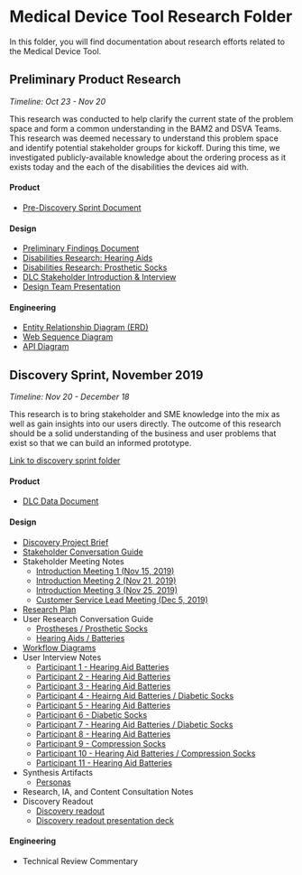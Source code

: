 # Medical Device Tool Research Folder

In this folder, you will find documentation about research efforts related to the Medical Device Tool.

## Preliminary Product Research
_Timeline: Oct 23 - Nov 20_

This research was conducted to help clarify the current state of the problem space and form a common understanding in the BAM2 and DSVA Teams. This research was deemed necessary to understand this problem space and identify potential stakeholder groups for kickoff. During this time, we investigated publicly-available knowledge about the ordering process as it exists today and the each of the disabilities the devices aid with.

#### Product
- [Pre-Discovery Sprint Document](https://github.com/department-of-veterans-affairs/va.gov-team/blob/master/products/medical-device-tool/research/pre-discovery-sprint-oct19.md)

#### Design
- [Preliminary Findings Document](https://github.com/department-of-veterans-affairs/va.gov-team/blob/master/products/medical-device-tool/research/preliminary-research-notes.md)
- [Disabilities Research: Hearing Aids](https://github.com/department-of-veterans-affairs/va.gov-team/blob/master/products/medical-device-tool/research/hearing-aids-research.md)
- [Disabilities Research: Prosthetic Socks](https://github.com/department-of-veterans-affairs/va.gov-team/blob/master/products/medical-device-tool/research/prosthetic-socks-research.md)
- [DLC Stakeholder Introduction & Interview](https://github.com/department-of-veterans-affairs/va.gov-team/blob/master/products/medical-device-tool/meetings/20191115-DALC-stakeholder-introductions.md)
- [Design Team Presentation](https://github.com/department-of-veterans-affairs/va.gov-team/blob/master/products/medical-device-tool/research/preliminary-findings-presentation.pdf)

#### Engineering
  - [Entity Relationship Diagram (ERD)](https://github.com/department-of-veterans-affairs/va.gov-team/blob/master/products/medical-device-tool/research/ERD.png)
  - [Web Sequence Diagram](https://github.com/department-of-veterans-affairs/va.gov-team/blob/master/products/medical-device-tool/research/WebSequenceDiagram.pdf)
  - [API Diagram](https://github.com/department-of-veterans-affairs/va.gov-team/blob/master/products/medical-device-tool/research/api%20diagram.pdf)

## Discovery Sprint, November 2019
_Timeline: Nov 20 - December 18_

This research is to bring stakeholder and SME knowledge into the mix as well as gain insights into our users directly. The outcome of this research should be a solid understanding of the business and user problems that exist so that we can build an informed prototype.

[Link to discovery sprint folder](https://github.com/department-of-veterans-affairs/va.gov-team/tree/master/products/medical-device-tool/research/discovery-nov19)

#### Product
- [DLC Data Document](https://github.com/department-of-veterans-affairs/va.gov-team/blob/master/products/medical-device-tool/research/dlcvrdd6%20tables.xlsx)

#### Design
- [Discovery Project Brief](https://github.com/department-of-veterans-affairs/va.gov-team/blob/master/products/medical-device-tool/research/discovery-nov19/discovery-project-brief.md)
- [Stakeholder Conversation Guide](https://github.com/department-of-veterans-affairs/va.gov-team/blob/master/products/medical-device-tool/research/discovery-nov19/stakeholder-conversation-guide.md)
- Stakeholder Meeting Notes
  - [Introduction Meeting 1 (Nov 15, 2019)](https://github.com/department-of-veterans-affairs/va.gov-team/blob/master/products/medical-device-tool/meetings/20191115-DALC-stakeholder-introductions.md)
  - [Introduction Meeting 2 (Nov 21, 2019)](https://github.com/department-of-veterans-affairs/va.gov-team/blob/master/products/medical-device-tool/meetings/20191121-DALC-stakeholder-meeting.md)
  - [Introduction Meeting 3 (Nov 25, 2019)](https://github.com/department-of-veterans-affairs/va.gov-team/blob/master/products/medical-device-tool/meetings/20191125-DALC-stakeholder-meeting.md)
  - [Customer Service Lead Meeting (Dec 5, 2019)](https://github.com/department-of-veterans-affairs/va.gov-team/blob/master/products/medical-device-tool/meetings/20191206-DALC-customer-service-stakeholder-.md)
- [Research Plan](https://github.com/department-of-veterans-affairs/va.gov-team/blob/master/products/medical-device-tool/research/discovery-nov19/research-plan.md)
- User Research Conversation Guide
  - [Prostheses / Prosthetic Socks](https://github.com/department-of-veterans-affairs/va.gov-team/blob/master/products/medical-device-tool/research/discovery-nov19/veteran-conversation-guide-prostheses.md)
  - [Hearing Aids / Batteries](https://github.com/department-of-veterans-affairs/va.gov-team/blob/master/products/medical-device-tool/research/discovery-nov19/veteran-conversation-guide-hearingaids.md)
- [Workflow Diagrams](https://github.com/department-of-veterans-affairs/va.gov-team/blob/master/products/medical-device-tool/research/workflows.md)
- User Interview Notes
  - [Participant 1 - Hearing Aid Batteries](https://github.com/department-of-veterans-affairs/va.gov-team/blob/master/products/medical-device-tool/research/discovery-nov19/notes/p1.md)
  - [Participant 2 - Hearing Aid Batteries](https://github.com/department-of-veterans-affairs/va.gov-team/blob/master/products/medical-device-tool/research/discovery-nov19/notes/p2.md)
  - [Participant 3 - Hearing Aid Batteries](https://github.com/department-of-veterans-affairs/va.gov-team/blob/master/products/medical-device-tool/research/discovery-nov19/notes/p3.md)
  - [Participant 4 - Heairng Aid Batteries / Diabetic Socks](https://github.com/department-of-veterans-affairs/va.gov-team/blob/master/products/medical-device-tool/research/discovery-nov19/notes/p4.md)
  - [Participant 5 - Hearing Aid Batteries](https://github.com/department-of-veterans-affairs/va.gov-team/blob/master/products/medical-device-tool/research/discovery-nov19/notes/p5.md)
  - [Participant 6 - Diabetic Socks](https://github.com/department-of-veterans-affairs/va.gov-team/blob/master/products/medical-device-tool/research/discovery-nov19/notes/p6.md)
  - [Participant 7 - Hearing Aid Batteries / Diabetic Socks](https://github.com/department-of-veterans-affairs/va.gov-team/blob/master/products/medical-device-tool/research/discovery-nov19/notes/p7.md)
  - [Participant 8 - Hearing Aid Batteries](https://github.com/department-of-veterans-affairs/va.gov-team/blob/master/products/medical-device-tool/research/discovery-nov19/notes/p8.md)
  - [Participant 9 - Compression Socks](https://github.com/department-of-veterans-affairs/va.gov-team/blob/master/products/medical-device-tool/research/discovery-nov19/notes/p9.md)
  - [Participant 10 - Hearing Aid Batteries / Compression Socks](https://github.com/department-of-veterans-affairs/va.gov-team/blob/master/products/medical-device-tool/research/discovery-nov19/notes/p10.md)
  - [Participant 11 - Hearing Aid Batteries](https://github.com/department-of-veterans-affairs/va.gov-team/blob/master/products/medical-device-tool/research/discovery-nov19/notes/p11.md)
- Synthesis Artifacts
  - [Personas](https://github.com/department-of-veterans-affairs/va.gov-team/blob/master/products/medical-device-tool/research/discovery-nov19/personas.md)
- Research, IA, and Content Consultation Notes
- Discovery Readout
  - [Discovery readout](https://github.com/department-of-veterans-affairs/va.gov-team/blob/master/products/medical-device-tool/research/discovery-nov19/discovery-readout.md) 
  - [Discovery readout presentation deck](https://github.com/department-of-veterans-affairs/va.gov-team/blob/master/products/medical-device-tool/research/discovery-readout-presentation.pdf)

#### Engineering
- Technical Review Commentary
